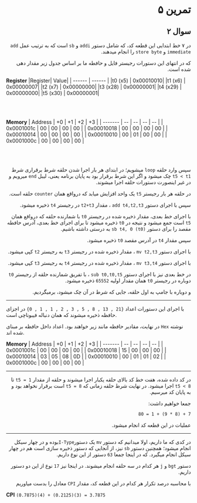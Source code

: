 <div dir="rtl">

# تمرین ۵

## سوال ۲

در ۷ خط ابتدایی این قطعه کد، که شامل دستور `addi` و `sb` است که به ترتیب عمل `add immediate` و `store byte` را انجام میدهند.

که در انتهای این دستورات رجیستر فایل و حافطه ما بر اساس جدول زیر مقدار دهی شده است.

</div>

**Register**
|Register| Value|
| ------ | ------ |
|t0 (x5) | 0x00010010|
|t1 (x6) | 0x00000007|
|t2 (x7) | 0x00000000|
|t3 (x28) | 0x00000001|
|t4 (x29) | 0x00000000|
|t5 (x30) | 0x00000001| 


<br>
<br>

**Memory**
| Address | +0 | +1 | +2 | +3 |
| ------- | -- | -- | -- | -- |
| 0x0001001c | 00 | 00 | 00 | 00 |
| 0x00010018 | 00 | 00 | 00 | 00 |
| 0x00010014 | 00 | 00 | 00 | 00 |
| 0x00010010 | 00 | 01 | 00 | 00 |
| 0x0001000c | 00 | 00 | 00 | 00 |

<br>
<br>

<div dir="rtl">


سپس وارد حلقه `loop` میشویم؛ در ابتدای هر بار اجرا شدن حلقه شرط برقراری شرط `t5 < t1` چک میشود و اگر این شرط برقرار بود به پایان برنامه یعنی، لیبل `end` میرویم و در غیر اینصورت دستورات حلقه اجرا میشوند.

در حلقه هر بار رجیستر `t5` یک واحد افزایش میابد که درواقع همان `counter` حلقه است.

سپس با اجرای دستور `add t4,t2,t3` ، مقدار `t2+t3` در رجیستر `t4` ذخیره میشود.

با اجرای خط بعدی، مقدار ذخیره شده در رجیستر `t0` با شمارنده حلقه که درواقع همان `t5` است جمع میشود و نتیجه در `t0` ذخیره میشود تا برای اجرای خط بعدی، آدرس حافطه مقصد را برای دستور `sb t4, 0 (t0)` به درستی داشته باشیم.

سپس مقدار `t4` در آدرس مقصد `t0` ذخیره میشود.

با اجرای دستور `mv t2,t3` ، مقدار ذخیره شده در رجیستر `t3` به رجیستر `t2` کپی میشود.

با اجرای دستور `mv t3,t4` ، مقدار ذخیره شده در رجیستر `t4` به رجیستر `t3` کپی میشود.

در خط بعدی نیز با اجرای دستور `sub t0,t0,t5` ، با تفریق شمارنده حلقه از رجیستر `t0` دوباره در رجیستر `t0` همان مقدار اولیه `65552` ذخیره میشود.

و دوباره با جامپ به اول حلقه، جایی که شرط در آن چک میشود، برمیگردیم.
</div>
<hr>
<div dir"rtl">

با اجرای این دستورات اعداد `{21 , 13 , 8 , 5 , 3 , 2 , 1 , 1 , 0}` در اجزای حافظه ذخیره میشوند که همان دنباله فیبوناچی است.

در نهایت، مقادیر حافظه مانند زیر خواهند بود.
اعداد داخل حافظه بر مبنای `Hex` نوشته شده اند.
</div>

**Memory**
| Address | +0 | +1 | +2 | +3 |
| ------- | -- | -- | -- | -- |
| 0x0001001c | 00 | 00 | 00 | 00 |
| 0x00010018 | 15 | 00 | 00 | 00 |
| 0x00010014 | 03 | 05 | 08 | 0D |
| 0x00010010 | 00 | 01 | 01 | 02 |
| 0x0001000c | 00 | 00 | 00 | 00 |

<hr>

<div dir="rtl">

در کد داده شده، هفت خط کد بالای حلقه یکبار اجرا میشوند و حلقه از مقدار `t5 = 1` تا `t5 < 8` اجرا میشود. در نهایت شرط حلقه زمانی که `t5 = 8` است برقرار نخواهد بود و به پایان کد میرسیم.

جمعا خواهیم داشت: 

`7 + (8 * 9) + 1 = 80`

عملیات در این قطعه کد انجام میشود.
</div>

<hr>

<div dir="rtl">

در کدی که ما داریم، اولا میدانیم که دستور `mv` یک دستور`I-Type`بوده و در چهار سیکل انجام میشود؛ همچنین دستور `sb` نیز، از آنجایی که دستور ذخیره سازی است هم در چهار سیکل انجام میگیرد. که در اینجا جمعا `63` دستور از این نوع داریم.

دستور `bgt` و `j` هر کدام در سه حلقه انجام میشوند. در اینجا نیز `17` نوع از این دو دستور داریم.

با محاسبه درصد تکرار هر کدام در این قطعه کد، مقدار `CPI` معادل را بدست میاوریم
</div>


**CPI**
`(0.7875)(4) + (0.2125)(3) = 3.7875`
